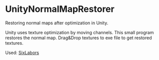 # UnityNormalMapRestorer
Restoring normal maps after optimization in Unity.

Unity uses texture optimization by moving channels. This small program restores the normal map.
Drag&Drop textures to exe file to get restored textures.

Used: [SixLabors](https://github.com/SixLabors/ImageSharp)
